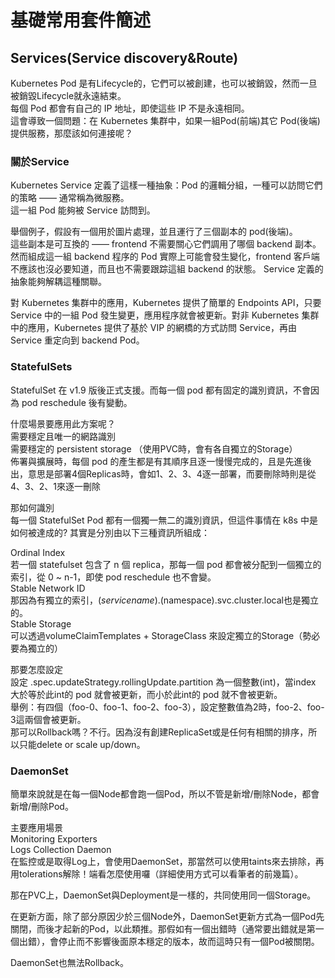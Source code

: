 
# 基礎常用套件簡述    


## Services(Service discovery&Route)  

Kubernetes Pod 是有Lifecycle的，它們可以被創建，也可以被銷毀，然而一旦被銷毀Lifecycle就永遠結束。  
每個 Pod 都會有自己的 IP 地址，即使這些 IP 不是永遠相同。  
這會導致一個問題：在 Kubernetes 集群中，如果一組Pod(前端)其它 Pod(後端)提供服務，那麼該如何連接呢？  


### 關於Service  
 
Kubernetes Service 定義了這樣一種抽象：Pod 的邏輯分組，一種可以訪問它們的策略 —— 通常稱為微服務。  
這一組 Pod 能夠被 Service 訪問到。  

舉個例子，假設有一個用於圖片處理，並且運行了三個副本的 pod(後端)。  
這些副本是可互換的 —— frontend 不需要關心它們調用了哪個 backend 副本。然而組成這一組 backend 程序的 Pod 實際上可能會發生變化，frontend 客戶端不應該也沒必要知道，而且也不需要跟踪這組 backend 的狀態。 Service 定義的抽象能夠解耦這種關聯。

對 Kubernetes 集群中的應用，Kubernetes 提供了簡單的 Endpoints API，只要 Service 中的一組 Pod 發生變更，應用程序就會被更新。對非 Kubernetes 集群中的應用，Kubernetes 提供了基於 VIP 的網橋的方式訪問 Service，再由 Service 重定向到 backend Pod。

### StatefulSets    

StatefulSet 在 v1.9 版後正式支援。而每一個 pod 都有固定的識別資訊，不會因為 pod reschedule 後有變動。  

什麼場景要應用此方案呢？  
需要穩定且唯一的網路識別  
需要穩定的 persistent storage （使用PVC時，會有各自獨立的Storage）  
佈署與擴展時，每個 pod 的產生都是有其順序且逐一慢慢完成的，且是先進後出，意思是部署4個Replicas時，會如1、2、3、4逐一部署，而要刪除時則是從4、3、2、1來逐一刪除  



那如何識別  
每一個 StatefulSet Pod 都有一個獨一無二的識別資訊，但這件事情在 k8s 中是如何被達成的? 其實是分別由以下三種資訊所組成：  

Ordinal Index  
若一個 statefulset 包含了 n 個 replica，那每一個 pod 都會被分配到一個獨立的索引，從 0 ~ n-1，即使 pod reschedule 也不會變。  
Stable Network ID  
那因為有獨立的索引，$(service name).$(namespace).svc.cluster.local也是獨立的。  
Stable Storage  
可以透過volumeClaimTemplates + StorageClass 來設定獨立的Storage（勢必要為獨立的）  

那要怎麼設定  
設定 .spec.updateStrategy.rollingUpdate.partition 為一個整數(int)，當index 大於等於此int的 pod 就會被更新，而小於此int的 pod 就不會被更新。  
舉例：有四個（foo-0、foo-1、foo-2、foo-3），設定整數值為2時，foo-2、foo-3這兩個會被更新。  
那可以Rollback嗎？不行。因為沒有創建ReplicaSet或是任何有相關的排序，所以只能delete or scale up/down。  

### DaemonSet  

簡單來說就是在每一個Node都會跑一個Pod，所以不管是新增/刪除Node，都會新增/刪除Pod。  

主要應用場景  
Monitoring Exporters  
Logs Collection Daemon  
在監控或是取得Log上，會使用DaemonSet，那當然可以使用taints來去排除，再用tolerations解除！端看怎麼使用囉（詳細使用方式可以看筆者的前幾篇）。  

那在PVC上，DaemonSet與Deployment是一樣的，共同使用同一個Storage。  

在更新方面，除了部分原因少於三個Node外，DaemonSet更新方式為一個Pod先關閉，而後才起新的Pod，以此類推。那假如有一個出錯時（通常要出錯就是第一個出錯），會停止而不影響後面原本穩定的版本，故而這時只有一個Pod被關閉。  

DaemonSet也無法Rollback。  
